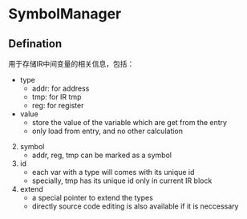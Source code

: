 # SymbolManager

## Defination

用于存储IR中间变量的相关信息，包括：  
*   type
    *   addr: for address
    *   tmp: for IR tmp
    *   reg: for register
*   value
    *   store the value of the variable which are get from the entry
    *   only load from entry, and no other calculation
2.  symbol
    *   addr, reg, tmp can be marked as a symbol
3.  id  
    *   each var with a type will comes with its unique id
    *   specially, tmp has its unique id only in current IR block
4.  extend
    *   a special pointer to extend the types
    *   directly source code editing is also available if it is neccessary

